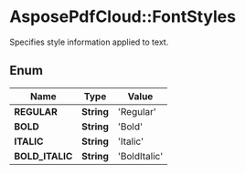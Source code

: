 # AsposePdfCloud::FontStyles
Specifies style information applied to text.

## Enum
Name | Type | Value
------------ | ------------- | -------------
**REGULAR** | **String** | 'Regular'
**BOLD** | **String** | 'Bold'
**ITALIC** | **String** | 'Italic'
**BOLD_ITALIC** | **String** | 'BoldItalic'



